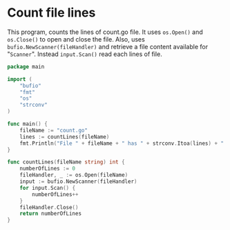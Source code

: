 # Count file lines

This program, counts the lines of count.go file. It uses `os.Open()` and `os.Close()` to open and close the file. Also, uses `bufio.NewScanner(fileHandler)` and retrieve a file content available for "`Scanner`". Instead `input.Scan()` read each lines of file.

```go
package main

import (
    "bufio"
    "fmt"
    "os"
    "strconv"
)

func main() {
    fileName := "count.go"
    lines := countLines(fileName)
    fmt.Println("File " + fileName + " has " + strconv.Itoa(lines) + " lines")
}

func countLines(fileName string) int {
    numberOfLines := 0
    fileHandler, _ := os.Open(fileName)
    input := bufio.NewScanner(fileHandler)
    for input.Scan() {
        numberOfLines++
    }
    fileHandler.Close()
    return numberOfLines
}
```



